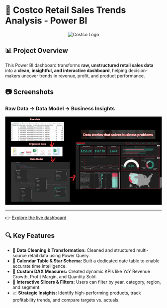 # 🛒 Costco Retail Sales Trends Analysis - Power BI

  <p align="center">
  <img src="https://github.com/realeader/Costco_Retail_Reports/blob/main/Costco_Logo.png" alt="Costco Logo" width="360"/>
</p>

## 📊 Project Overview  
This Power BI dashboard transforms **raw, unstructured retail sales data** into a **clean, insightful, and interactive dashboard**, helping decision-makers uncover trends in revenue, profit, and product performance.

## 📷 Screenshots  
### Raw Data → Data Model → Business Insights  
![](https://github.com/najirh/Costco_Retail_Reports/blob/main/etl.png)  

---
👉 [Explore the live dashboard](https://app.powerbi.com/view?r=eyJrIjoiMzBmODUwMmUtMDMzMC00OTUzLWE2MWMtYmUwZTJiODM3ZjJlIiwidCI6ImY3NDM5NmYzLTgwMTUtNGI3NC1iNDY4LWNkYTA0NTEzZDg0YyJ9)

## 🔍 Key Features  
- 📂 **Data Cleaning & Transformation:** Cleaned and structured multi-source retail data using Power Query.  
- 📅 **Calendar Table & Star Schema:** Built a dedicated date table to enable accurate time intelligence.  
- 🧠 **Custom DAX Measures:** Created dynamic KPIs like YoY Revenue Growth, Profit Margin, and Quantity Sold.  
- 🧭 **Interactive Slicers & Filters:** Users can filter by year, category, region, and segment.  
- 📈 **Strategic Insights:** Identify high-performing products, track profitability trends, and compare targets vs. actuals.
